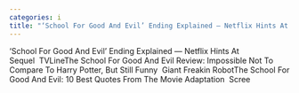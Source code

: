 ```yaml
---
categories: i
title: "‘School For Good And Evil’ Ending Explained — Netflix Hints At Sequel  TVLine"
---
```

‘School For Good And Evil’ Ending Explained — Netflix Hints At Sequel&nbsp;&nbsp;TVLineThe School For Good And Evil Review: Impossible Not To Compare To Harry Potter, But Still Funny&nbsp;&nbsp;Giant Freakin RobotThe School For Good And Evil: 10 Best Quotes From The Movie Adaptation&nbsp;&nbsp;Scree